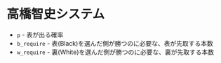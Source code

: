 # 高橋智史システム

* `p` - 表が出る確率
* `b_require` - 表(Black)を選んだ側が勝つのに必要な、表が先取する本数
* `w_require` - 裏(White)を選んだ側が勝つのに必要な、裏が先取する本数
